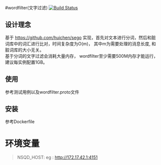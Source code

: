 #wordfilter(文字过滤)
[![Build Status](https://travis-ci.org/GameGophers/wordfilter.svg?branch=master)](https://travis-ci.org/GameGophers/wordfilter)

## 设计理念
基于 https://github.com/huichen/sego 实现，首先对文本进行分词，然后和脏词库中的词汇进行比对，时间复杂度为O(m)， 其中m为需要处理的消息长度, 和脏词库的大小无关。              
基于分词的文字过滤会消耗大量内存， wordfilter至少需要500M内存才能运行，建议每实例配置1GB。

## 使用
参考测试用例以及wordfilter.proto文件

## 安装
参考Dockerfile

# 环境变量
> NSQD_HOST: eg : http://172.17.42.1:4151
